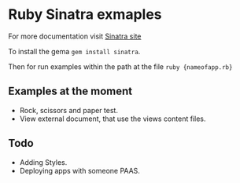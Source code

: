 Ruby Sinatra exmaples
================

For more documentation visit <a href="http://www.sinatrarb.com/" target="_blank">Sinatra site</a>

To install the gema `gem install sinatra`.

Then for run examples within the path at the file `ruby {nameofapp.rb}`

Examples at the moment
----------------------
+ Rock, scissors and paper test.
+ View external document, that use the views content files.

Todo
----------------------
+ Adding Styles.
+ Deploying apps with someone PAAS.
